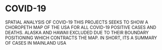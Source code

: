 # COVID-19
SPATIAL ANALYSIS OF COVID-19
THIS PROJECTS SEEKS TO SHOW A CHOROPETH MAP OF THE USA FOR ALL COVID-19 POSITIVE CASES AND DEATHS. 
ALASKA AND HAWAII EXCLUDED DUE TO THEIR BOUNDARY POSITIONING WHICH CONTRACTS THE MAP. IN SHORT, ITS A SUMMARY OF CASES IN 
MAINLAND USA
